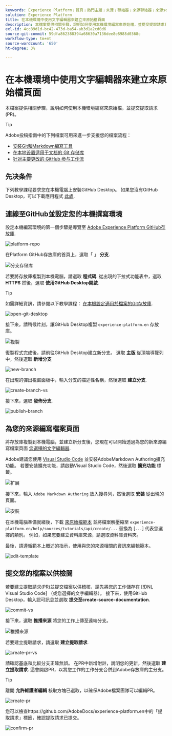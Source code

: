 ```yaml
---
keywords: Experience Platform；首頁；熱門主題；來源；聯結器；來源聯結器；來源sdk；sdk；SDK
solution: Experience Platform
title: 在本機環境中使用文字編輯器來建立來原始檔頁面
description: 本檔案提供相關步驟，說明如何使用本機環境編寫來原始檔，並提交提取請求(PR)。
exl-id: 4cc89d1d-bc42-473d-ba54-ab3d1a2cd0d6
source-git-commit: 59dfa862388394a68630a7136dee8e8988d0368c
workflow-type: tm+mt
source-wordcount: '650'
ht-degree: 3%

---
```


# 在本機環境中使用文字編輯器來建立來原始檔頁面

本檔案提供相關步驟，說明如何使用本機環境編寫來原始檔，並提交提取請求(PR)。

>[!TIP]
>
>Adobe投稿指南中的下列檔案可用來進一步支援您的檔案流程： <ul><li>[安裝Git和Markdown編寫工具](https://experienceleague.adobe.com/docs/contributor/contributor-guide/setup/install-tools.html?lang=en)</li><li>[在本地设置适用于文档的 Git 存储库](https://experienceleague.adobe.com/docs/contributor/contributor-guide/setup/local-repo.html?lang=en)</li><li>[针对主要更改的 GitHub 参与工作流](https://experienceleague.adobe.com/docs/contributor/contributor-guide/setup/full-workflow.html?lang=en)</li></ul>

## 先决条件

下列教學課程要求您在本機電腦上安裝GitHub Desktop。 如果您沒有GitHub Desktop，可以下載應用程式 [此處](https://desktop.github.com/).

## 連線至GitHub並設定您的本機撰寫環境

設定本機編寫環境的第一個步驟是導覽至 [Adobe Experience Platform GitHub存放庫](https://github.com/AdobeDocs/experience-platform.en).

![platform-repo](../assets/platform-repo.png)

在Platform GitHub存放庫的首頁上，選取「 」 **分支**.

![分支存储库](../assets/fork.png)

若要將存放庫複製到本機電腦，請選取 **程式碼**. 從出現的下拉式功能表中，選取 **HTTPS** 然後，選取 **使用GitHub Desktop開啟**.

>[!TIP]
>
>如需詳細資訊，請參閱以下教學課程： [在本機設定適用於檔案的Git存放庫](https://experienceleague.adobe.com/docs/contributor/contributor-guide/setup/local-repo.html?lang=en#create-a-local-clone-of-the-repository).

![open-git-desktop](../assets/open-git-desktop.png)

接下來，請稍候片刻，讓GitHub Desktop複製 `experience-platform.en` 存放庫。

![複製](../assets/cloning.png)

復製程式完成後，請前往GitHub Desktop建立新分支。 選取 **主版** 從頂端導覽列中，然後選取 **新增分支**

![new-branch](../assets/new-branch.png)

在出現的彈出視窗面板中，輸入分支的描述性名稱，然後選取 **建立分支**.

![create-branch-vs](../assets/create-branch-vs.png)

接下來，選取 **發佈分支**.

![publish-branch](../assets/publish-branch.png)

## 為您的來源編寫檔案頁面

將存放庫複製到本機電腦，並建立新分支後，您現在可以開始透過為您的新來源編寫檔案頁面 [您選擇的文字編輯器](https://experienceleague.adobe.com/docs/contributor/contributor-guide/setup/install-tools.html?lang=en#understand-markdown-editors).

Adobe建議您使用 [Visual Studio Code](https://code.visualstudio.com/) 並安裝AdobeMarkdown Authoring擴充功能。 若要安裝擴充功能，請啟動Visual Studio Code，然後選取 **擴充功能** 標籤。

![扩展](../assets/extension.png)

接下來，輸入 `Adobe Markdown Authoring` 放入搜尋列，然後選取 **安裝** 從出現的頁面。

![安裝](../assets/install.png)

在本機電腦準備就緒後，下載 [來原始檔範本](../assets/api-template.zip) 並將檔案解壓縮至 `experience-platform.en/help/sources/tutorials/api/create/...` 替換為 [`...`] 代表您選擇的類別。 例如，如果您要建立資料庫來源，請選取資料庫資料夾。

最後，請遵循範本上概述的指示，使用與您的來源相關的資訊來編輯範本。

![edit-template](../assets/edit-template.png)

## 提交您的檔案以供檢閱

若要建立提取請求(PR)並提交檔案以供稽核，請先將您的工作儲存在 [!DNL Visual Studio Code] （或您選擇的文字編輯器）。 接下來，使用GitHub Desktop，輸入認可訊息並選取 **提交至create-source-documentation**.

![commit-vs](../assets/commit-vs.png)

接下來，選取 **推播來源** 將您的工作上傳至遠端分支。

![推播來源](../assets/push-origin.png)

若要建立提取請求，請選取 **建立提取請求**.

![create-pr-vs](../assets/create-pr-vs.png)

請確認基底和比較分支正確無誤。 在PR中新增附註，說明您的更新，然後選取 **建立提取請求**. 這會開啟PR，以將您工作的工作分支合併到Adobe存放庫的主分支。

>[!TIP]
>
>離開 **允許維護者編輯** 核取方塊已選取，以確保Adobe檔案團隊可以編輯PR。

![create-pr](../assets/create-pr.png)

您可以檢查https://github.com/AdobeDocs/experience-platform.en中的「提取請求」標籤，確認提取請求已提交。

![confirm-pr](../assets/confirm-pr.png)
